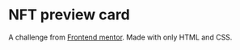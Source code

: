 # NFT preview card

A challenge from [Frontend mentor](https://www.frontendmentor.io). Made with only HTML and CSS.

